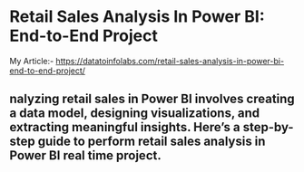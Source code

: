 # Retail Sales Analysis In Power BI: End-to-End Project

My Article:- https://datatoinfolabs.com/retail-sales-analysis-in-power-bi-end-to-end-project/

## nalyzing retail sales in Power BI involves creating a data model, designing visualizations, and extracting meaningful insights. Here’s a step-by-step guide to perform retail sales analysis in Power BI real time project.
